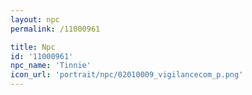 ```yaml
---
layout: npc
permalink: /11000961

title: Npc
id: '11000961'
npc_name: 'Tinnie'
icon_url: 'portrait/npc/02010009_vigilancecom_p.png'
---
```


